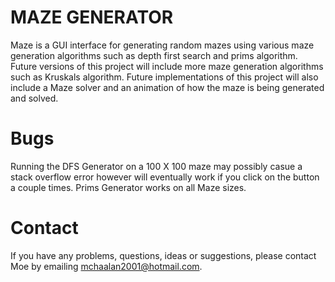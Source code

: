 # MAZE GENERATOR
Maze is a GUI interface for generating random mazes using various maze generation algorithms such as depth first search and prims algorithm. Future versions of this project will include more maze generation algorithms such as Kruskals algorithm. Future implementations of this project will also include a Maze solver and an animation of how the maze is being generated and solved.

# Bugs 
Running the DFS Generator on a 100 X 100 maze may possibly casue a stack overflow error however will eventually work if you click on the button a couple times. Prims Generator works on all Maze sizes.

# Contact 
If you have any problems, questions, ideas or suggestions, please contact Moe by emailing mchaalan2001@hotmail.com.
